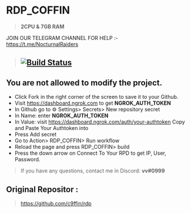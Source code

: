 # RDP_COFFIN

> **2CPU & 7GB RAM**

JOIN OUR TELEGRAM CHANNEL FOR HELP :- https://t.me/NocturnalRaiders
> ## [![Build Status](https://travis-ci.org/joemccann/dillinger.svg?branch=master)](https://github.com/c9ffin/RDP_COFFIN/blob/main/.github/workflows/coffin.yml)

## You are not allowed to modify the project.
* Click Fork in the right corner of the screen to save it to your Github.
* Visit https://dashboard.ngrok.com to get **NGROK_AUTH_TOKEN**
* In Github go to ⚙ Settings> Secrets> New repository secret
* In Name: enter **NGROK_AUTH_TOKEN**
* In Value: visit https://dashboard.ngrok.com/auth/your-authtoken Copy and Paste Your Authtoken into
* Press Add secret
* Go to Action> RDP_COFFIN> Run workflow
* Reload the page and press RDP_COFFIN> build
* Press the down arrow on Connect To Your RPD to get IP, User, Password.
> If you have any questions, contact me in Discord: **vv#0999**
## Original Repositor :
> https://github.com/c9ffin/rdp
